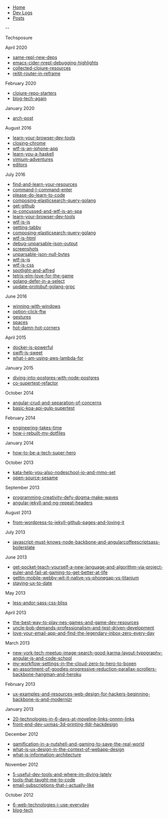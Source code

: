 <!--- HELLO WORLD!!! 
  this page was GENERATED by some tasks.clj!
  so-mind-ya-bizniz. --->


* [Home](/home)
* [Dev Logs](/devlogs/)
* [Posts](/posts/)

--

Techsposure

April 2020


* [same-repl-new-deps](/posts/techsposure/2020-04-28-same-repl-new-deps.md)
* [emacs-cider-nrepl-debugging-highlights](/posts/techsposure/2020-04-27-emacs-cider-nrepl-debugging-highlights.md)
* [collected-clojure-resources](/posts/techsposure/2020-04-25-collected-clojure-resources.md)
* [reitit-router-in-reframe](/posts/techsposure/2020-04-23-reitit-router-in-reframe.md)


February 2020


* [clojure-repo-starters](/posts/techsposure/2020-02-21-clojure-repo-starters.md)
* [blog-tech-again](/posts/techsposure/2020-02-16-blog-tech-again.md)


January 2020


* [arch-post](/posts/techsposure/2020-01-25-arch-post.md)


August 2016


* [learn-your-browser-dev-tools](/posts/techsposure/2016-08-20-learn-your-browser-dev-tools.md)
* [closing-chrome](/posts/techsposure/2016-08-09-closing-chrome.md)
* [wtf-is-an-iphone-app](/posts/techsposure/2016-08-05-wtf-is-an-iphone-app.md)
* [learn-you-a-haskell](/posts/techsposure/2016-08-03-learn-you-a-haskell.md)
* [vimium-adventures](/posts/techsposure/2016-08-02-vimium-adventures.md)
* [editors](/posts/techsposure/2016-08-01-editors.md)


July 2016


* [find-and-learn-your-resources](/posts/techsposure/2016-07-29-find-and-learn-your-resources.md)
* [command-l-command-enter](/posts/techsposure/2016-07-26-command-l-command-enter.md)
* [please-do-learn-to-code](/posts/techsposure/2016-07-25-please-do-learn-to-code.md)
* [composing-elasticsearch-query-golang](/posts/techsposure/2016-07-24-composing-elasticsearch-query-golang.md)
* [get-github](/posts/techsposure/2016-07-24-get-github.md)
* [jp-concussed-and-wtf-is-an-spa](/posts/techsposure/2016-07-22-jp-concussed-and-wtf-is-an-spa.md)
* [learn-your-browser-dev-tools](/posts/techsposure/2016-07-20-learn-your-browser-dev-tools.md)
* [wtf-is-js](/posts/techsposure/2016-07-20-wtf-is-js.md)
* [getting-tabby](/posts/techsposure/2016-07-19-getting-tabby.md)
* [composing-elasticsearch-query-golang](/posts/techsposure/2016-07-19-composing-elasticsearch-query-golang.md)
* [wtf-is-html](/posts/techsposure/2016-07-18-wtf-is-html.md)
* [debug-unparsable-json-output](/posts/techsposure/2016-07-18-debug-unparsable-json-output.md)
* [screenshots](/posts/techsposure/2016-07-17-screenshots.md)
* [unparsable-json-null-bytes](/posts/techsposure/2016-07-17-unparsable-json-null-bytes.md)
* [wtf-is-js](/posts/techsposure/2016-07-17-wtf-is-js.md)
* [wtf-is-css](/posts/techsposure/2016-07-15-wtf-is-css.md)
* [spotlight-and-alfred](/posts/techsposure/2016-07-15-spotlight-and-alfred.md)
* [tetris-elm-love-for-the-game](/posts/techsposure/2016-07-11-tetris-elm-love-for-the-game.md)
* [golang-defer-in-a-select](/posts/techsposure/2016-07-09-golang-defer-in-a-select.md)
* [update-protobuf-golang-grpc](/posts/techsposure/2016-07-09-update-protobuf-golang-grpc.md)


June 2016


* [winning-with-windows](/posts/techsposure/2016-06-28-winning-with-windows.md)
* [option-click-ftw](/posts/techsposure/2016-06-21-option-click-ftw.md)
* [gestures](/posts/techsposure/2016-06-14-gestures.md)
* [spaces](/posts/techsposure/2016-06-14-spaces.md)
* [hot-damn-hot-corners](/posts/techsposure/2016-06-06-hot-damn-hot-corners.md)


April 2015


* [docker-is-powerful](/posts/techsposure/2015-04-20-docker-is-powerful.md)
* [swift-is-sweet](/posts/techsposure/2015-04-18-swift-is-sweet.md)
* [what-i-am-using-aws-lambda-for](/posts/techsposure/2015-04-16-what-i-am-using-aws-lambda-for.md)


January 2015


* [diving-into-postgres-with-node-postgres](/posts/techsposure/2015-01-03-diving-into-postgres-with-node-postgres.md)
* [co-supertest-refactor](/posts/techsposure/2015-01-02-co-supertest-refactor.md)


October 2014


* [angular-crud-and-separation-of-concerns](/posts/techsposure/2014-10-17-angular-crud-and-separation-of-concerns.md)
* [basic-koa-api-gulp-supertest](/posts/techsposure/2014-10-04-basic-koa-api-gulp-supertest.md)


February 2014


* [engineering-takes-time](/posts/techsposure/2014-02-28-engineering-takes-time.md)
* [how-i-rebuilt-my-dotfiles](/posts/techsposure/2014-02-09-how-i-rebuilt-my-dotfiles.md)


January 2014


* [how-to-be-a-tech-super-hero](/posts/techsposure/2014-01-26-how-to-be-a-tech-super-hero.md)


October 2013


* [kata-help-you-also-nodeschool-io-and-mmo-set](/posts/techsposure/2013-10-22-kata-help-you-also-nodeschool-io-and-mmo-set.md)
* [open-source-sesame](/posts/techsposure/2013-10-05-open-source-sesame.md)


September 2013


* [programming-creativity-defy-dogma-make-waves](/posts/techsposure/2013-09-21-programming-creativity-defy-dogma-make-waves.md)
* [angular-jekyll-and-ng-repeat-headers](/posts/techsposure/2013-09-10-angular-jekyll-and-ng-repeat-headers.md)


August 2013


* [from-wordpress-to-jekyll-github-pages-and-loving-it](/posts/techsposure/2013-08-25-from-wordpress-to-jekyll-github-pages-and-loving-it.md)


July 2013


* [javascript-must-knows-node-backbone-and-angularcoffeescriptsass-boilerplate](/posts/techsposure/2013-07-02-javascript-must-knows-node-backbone-and-angularcoffeescriptsass-boilerplate.md)


June 2013


* [get-pocket-teach-yourself-a-new-language-and-algorithm-via-project-euler-and-fail-at-gaming-to-get-better-at-life](/posts/techsposure/2013-06-28-get-pocket-teach-yourself-a-new-language-and-algorithm-via-project-euler-and-fail-at-gaming-to-get-better-at-life.md)
* [gettin-mobile-webby-wit-it-native-vs-phonegap-vs-titanium](/posts/techsposure/2013-06-21-gettin-mobile-webby-wit-it-native-vs-phonegap-vs-titanium.md)
* [staying-ux-to-date](/posts/techsposure/2013-06-16-staying-ux-to-date.md)


May 2013


* [less-andor-sass-css-bliss](/posts/techsposure/2013-05-11-less-andor-sass-css-bliss.md)


April 2013


* [the-best-way-to-play-nes-games-and-game-dev-resources](/posts/techsposure/2013-04-17-the-best-way-to-play-nes-games-and-game-dev-resources.md)
* [uncle-bob-demands-professionalism-and-test-driven-development](/posts/techsposure/2013-04-13-uncle-bob-demands-professionalism-and-test-driven-development.md)
* [love-your-email-app-and-find-the-legendary-inbox-zero-every-day](/posts/techsposure/2013-04-03-love-your-email-app-and-find-the-legendary-inbox-zero-every-day.md)


March 2013


* [new-york-tech-meetup-image-search-good-karma-layout-typography-angular-js-and-code-school](/posts/techsposure/2013-03-25-new-york-tech-meetup-image-search-good-karma-layout-typography-angular-js-and-code-school.md)
* [my-workflow-settings-in-the-cloud-zero-to-hero-to-boxen](/posts/techsposure/2013-03-17-my-workflow-settings-in-the-cloud-zero-to-hero-to-boxen.md)
* [an-assortment-of-goodies-progressive-reduction-parallax-scrollers-backbone-hangman-and-heroku](/posts/techsposure/2013-03-03-an-assortment-of-goodies-progressive-reduction-parallax-scrollers-backbone-hangman-and-heroku.md)


February 2013


* [ux-examples-and-resources-web-design-for-hackers-beginning-backbone-js-and-modernizr](/posts/techsposure/2013-02-15-ux-examples-and-resources-web-design-for-hackers-beginning-backbone-js-and-modernizr.md)


January 2013


* [20-technologies-in-6-days-at-moveline-links-onnnn-links](/posts/techsposure/2013-01-29-20-technologies-in-6-days-at-moveline-links-onnnn-links.md)
* [front-end-dev-uxmas-3d-printing-tldr-hackdesign](/posts/techsposure/2013-01-16-front-end-dev-uxmas-3d-printing-tldr-hackdesign.md)


December 2012


* [gamification-in-a-nutshell-and-gaming-to-save-the-real-world](/posts/techsposure/2012-12-29-gamification-in-a-nutshell-and-gaming-to-save-the-real-world.md)
* [what-is-ux-design-in-the-context-of-webapp-design](/posts/techsposure/2012-12-15-what-is-ux-design-in-the-context-of-webapp-design.md)
* [what-is-information-architecture](/posts/techsposure/2012-12-09-what-is-information-architecture.md)


November 2012


* [5-useful-dev-tools-and-where-im-diving-lately](/posts/techsposure/2012-11-27-5-useful-dev-tools-and-where-im-diving-lately.md)
* [tools-that-taught-me-to-code](/posts/techsposure/2012-11-10-tools-that-taught-me-to-code.md)
* [email-subscriptions-that-i-actually-like](/posts/techsposure/2012-11-03-email-subscriptions-that-i-actually-like.md)


October 2012


* [6-web-technologies-i-use-everyday](/posts/techsposure/2012-10-26-6-web-technologies-i-use-everyday.md)
* [blog-tech](/posts/techsposure/2012-10-20-blog-tech.md)